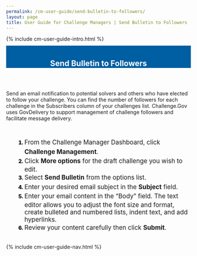 ```yaml
---
permalink: /cm-user-guide/send-bulletin-to-followers/
layout: page
title: User Guide for Challenge Managers | Send Bulletin to Followers
---
```

<div class="row">
  <div class="col-sm-12">{% include cm-user-guide-intro.html %}</div>
</div>
<div class="row" style="padding-top: 10px; padding-bottom: 30px;">
  <div class="col-sm-12" style="padding-top: 6px; background-color: #005ea2; color: #ffffff; text-align: center;">
    <h2>Send Bulletin to Followers</h2>
  </div>
</div>
<div class="row">
  <div class="col-sm-7">
    <p>Send an email notification to potential solvers and others who have elected to follow your challenge. You can find the number of followers for each challenge in the Subscribers column of your challenges list. Challenge.Gov uses GovDelivery to support management of challenge followers and facilitate message delivery.</p><br>
    <ol style="padding-left: 50px;">
      <li style="font-weight:900;"><span style="font-size: 1.06rem; line-height: 1.5; font-weight: 400;">From the Challenge Manager Dashboard, click <strong>Challenge Management</strong>.</span></li>
      <li style="font-weight:900;"><span style="font-size: 1.06rem; line-height: 1.5; font-weight: 400;">Click <strong>More options</strong> for the draft challenge you wish to edit.</span></li>
      <li style="font-weight:900;"><span style="font-size: 1.06rem; line-height: 1.5; font-weight: 400;">Select <strong>Send Bulletin</strong> from the options list.</span></li>
      <li style="font-weight:900;"><span style="font-size: 1.06rem; line-height: 1.5; font-weight: 400;">Enter your desired email subject in the <strong>Subject</strong> field.</span></li>
      <li style="font-weight:900;"><span style="font-size: 1.06rem; line-height: 1.5; font-weight: 400;">Enter your email content in the “Body” field. The text editor allows you to adjust the font size and format, create bulleted and numbered lists, indent text, and add hyperlinks.
</span></li>
      <li style="font-weight:900;"><span style="font-size: 1.06rem; line-height: 1.5; font-weight: 400;">Review your content carefully then click <strong>Submit</strong>.</span></li>
    </ol>
</div>
  <div class="col-sm-1">&nbsp;</div>
  <div class="col-sm-4"> {% include cm-user-guide-nav.html %} </div>
</div>
